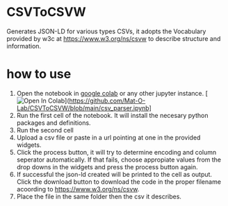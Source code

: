 # CSVToCSVW
Generates JSON-LD for various types CSVs, it adopts the Vocabulary provided by w3c at https://www.w3.org/ns/csvw to describe structure and information.

# how to use
1. Open the notebook in [google colab](https://colab.research.google.com) or any other jupyter instance.
[![Open In Colab](https://colab.research.google.com/assets/colab-badge.svg)](https://github.com/Mat-O-Lab/CSVToCSVW/blob/main/csv_parser.ipynb]
3. Run the first cell of the notebook. It will install the necesary python packages and definitions.
4. Run the second cell
5. Upload a csv file or paste in a url pointing at one in the provided widgets.
6. Click the process button, it will try to determine encoding and column seperator automatically. If that fails, choose appropiate values from the drop downs in the widgets and press the process button again. 
7. If successful the json-ld created will be printed to the cell as output. Click the download button to download the code in the proper filename acoording to https://www.w3.org/ns/csvw.
8. Place the file in the same folder then the csv it describes.
